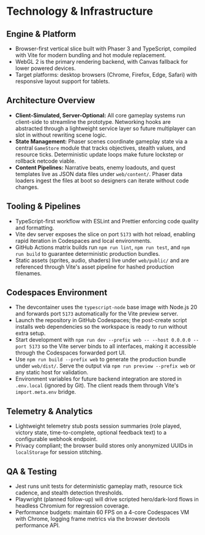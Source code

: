 # Technology & Infrastructure

## Engine & Platform
- Browser-first vertical slice built with Phaser 3 and TypeScript, compiled with Vite for modern
  bundling and hot module replacement.
- WebGL 2 is the primary rendering backend, with Canvas fallback for lower powered devices.
- Target platforms: desktop browsers (Chrome, Firefox, Edge, Safari) with responsive layout support
  for tablets.

## Architecture Overview
- **Client-Simulated, Server-Optional:** All core gameplay systems run client-side to streamline the
  prototype. Networking hooks are abstracted through a lightweight service layer so future
  multiplayer can slot in without rewriting scene logic.
- **State Management:** Phaser scenes coordinate gameplay state via a central `GameStore` module that
  tracks objectives, stealth values, and resource ticks. Deterministic update loops make future
  lockstep or rollback netcode viable.
- **Content Pipelines:** Narrative beats, enemy loadouts, and quest templates live as JSON data files
  under `web/content/`. Phaser data loaders ingest the files at boot so designers can iterate without
  code changes.

## Tooling & Pipelines
- TypeScript-first workflow with ESLint and Prettier enforcing code quality and formatting.
- Vite dev server exposes the slice on port `5173` with hot reload, enabling rapid iteration in
  Codespaces and local environments.
- GitHub Actions matrix builds run `npm run lint`, `npm run test`, and `npm run build` to guarantee
  deterministic production bundles.
- Static assets (sprites, audio, shaders) live under `web/public/` and are referenced through Vite's
  asset pipeline for hashed production filenames.

## Codespaces Environment
- The devcontainer uses the `typescript-node` base image with Node.js 20 and forwards port `5173`
  automatically for the Vite preview server.
- Launch the repository in GitHub Codespaces; the post-create script installs web dependencies so the
  workspace is ready to run without extra setup.
- Start development with `npm run dev --prefix web -- --host 0.0.0.0 --port 5173` so the Vite server
  binds to all interfaces, making it accessible through the Codespaces forwarded port UI.
- Use `npm run build --prefix web` to generate the production bundle under `web/dist/`. Serve the
  output via `npm run preview --prefix web` or any static host for validation.
- Environment variables for future backend integration are stored in `.env.local` (ignored by Git).
  The client reads them through Vite's `import.meta.env` bridge.

## Telemetry & Analytics
- Lightweight telemetry stub posts session summaries (role played, victory state, time-to-complete,
  optional feedback text) to a configurable webhook endpoint.
- Privacy compliant; the browser build stores only anonymized UUIDs in `localStorage` for session
  stitching.

## QA & Testing
- Jest runs unit tests for deterministic gameplay math, resource tick cadence, and stealth detection
  thresholds.
- Playwright (planned follow-up) will drive scripted hero/dark-lord flows in headless Chromium for
  regression coverage.
- Performance budgets: maintain 60 FPS on a 4-core Codespaces VM with Chrome, logging frame metrics
  via the browser devtools performance API.
